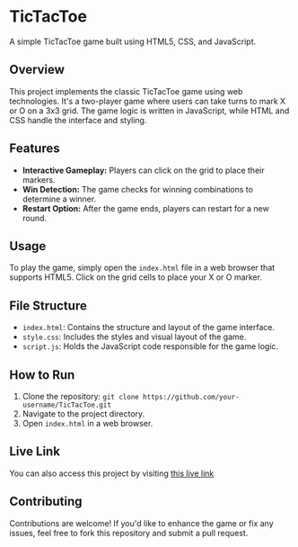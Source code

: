 # TicTacToe

A simple TicTacToe game built using HTML5, CSS, and JavaScript.

## Overview

This project implements the classic TicTacToe game using web technologies. It's a two-player game where users can take turns to mark X or O on a 3x3 grid. The game logic is written in JavaScript, while HTML and CSS handle the interface and styling.

## Features

- **Interactive Gameplay:** Players can click on the grid to place their markers.
- **Win Detection:** The game checks for winning combinations to determine a winner.
- **Restart Option:** After the game ends, players can restart for a new round.

## Usage

To play the game, simply open the `index.html` file in a web browser that supports HTML5. Click on the grid cells to place your X or O marker.

## File Structure

- `index.html`: Contains the structure and layout of the game interface.
- `style.css`: Includes the styles and visual layout of the game.
- `script.js`: Holds the JavaScript code responsible for the game logic.

## How to Run

1. Clone the repository: `git clone https://github.com/your-username/TicTacToe.git`
2. Navigate to the project directory.
3. Open `index.html` in a web browser.

## Live Link
You can also access this project by visiting [this live link](https://adichamoli14.github.io/TicTacToe/)

## Contributing

Contributions are welcome! If you'd like to enhance the game or fix any issues, feel free to fork this repository and submit a pull request.




